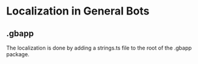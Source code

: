 
# Localization in General Bots

## .gbapp

The localization is done by adding a strings.ts file to the root of the .gbapp package.


